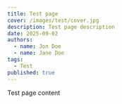 ```yaml
---
title: Test page
cover: /images/test/cover.jpg
description: Test page description
date: 2025-09-02
authors:
  - name: Jon Doe
  - name: Jane Doe
tags:
  - Test
published: true
---
```


Test page content

